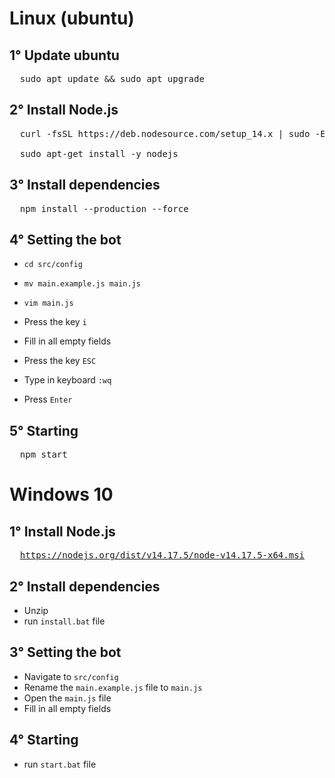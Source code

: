 # Linux (ubuntu)
## 1° Update ubuntu
<pre>
  sudo apt update && sudo apt upgrade
</pre>

## 2° Install Node.js
<pre>
  curl -fsSL https://deb.nodesource.com/setup_14.x | sudo -E bash -

  sudo apt-get install -y nodejs
</pre>

## 3° Install dependencies
<pre>
  npm install --production --force
</pre>

## 4° Setting the bot
- <code>cd src/config</code>

- <code>mv main.example.js main.js</code>

- <code>vim main.js</code>

- Press the key <code>i</code>

- Fill in all empty fields

- Press the key <code>ESC</code>

- Type in keyboard <code>:wq</code>

- Press <code>Enter</code>

## 5° Starting
<pre>
  npm start
</pre>

# Windows 10
## 1° Install Node.js
<pre>
  <a href=https://nodejs.org/dist/v14.17.5/node-v14.17.5-x64.msi>https://nodejs.org/dist/v14.17.5/node-v14.17.5-x64.msi</a>
</pre>

## 2° Install dependencies
  - Unzip
  - run <code>install.bat</code> file

## 3° Setting the bot
  - Navigate to <code>src/config</code>
  - Rename the <code>main.example.js</code> file to <code>main.js</code>
  - Open the <code>main.js</code> file
  - Fill in all empty fields
  
## 4° Starting
  - run <code>start.bat</code> file
